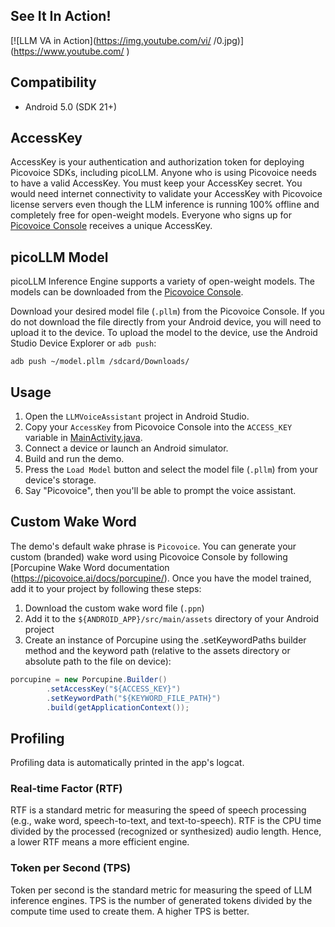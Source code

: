 ## See It In Action!

[![LLM VA in Action](https://img.youtube.com/vi/ <TODO> /0.jpg)](https://www.youtube.com/ <TODO>)

## Compatibility

- Android 5.0 (SDK 21+)

## AccessKey

AccessKey is your authentication and authorization token for deploying Picovoice SDKs, including picoLLM. Anyone who is
using Picovoice needs to have a valid AccessKey. You must keep your AccessKey secret. You would need internet
connectivity to validate your AccessKey with Picovoice license servers even though the LLM inference is running 100%
offline and completely free for open-weight models. Everyone who signs up for
[Picovoice Console](https://console.picovoice.ai/) receives a unique AccessKey.

## picoLLM Model

picoLLM Inference Engine supports a variety of open-weight models. The models can be downloaded from the [Picovoice Console](https://console.picovoice.ai/).

Download your desired model file (`.pllm`) from the Picovoice Console. If you do not download the
file directly from your Android device, you will need to upload it to the device.
To upload the model to the device, use the Android Studio Device Explorer or `adb push`:
```console
adb push ~/model.pllm /sdcard/Downloads/
```

## Usage

1. Open the `LLMVoiceAssistant` project in Android Studio.
2. Copy your `AccessKey` from Picovoice Console into the `ACCESS_KEY` variable in [MainActivity.java](llm-voice-assistant/src/main/java/ai/picovoice/llmvoiceassistant/MainActivity.java).
3. Connect a device or launch an Android simulator.
4. Build and run the demo.
5. Press the `Load Model` button and select the model file (`.pllm`) from your device's storage.
6. Say "Picovoice", then you'll be able to prompt the voice assistant.

## Custom Wake Word

The demo's default wake phrase is `Picovoice`. You can generate your custom (branded) wake word using
Picovoice Console by following [Porcupine Wake Word documentation (https://picovoice.ai/docs/porcupine/).
Once you have the model trained, add it to your project by following these steps:

1. Download the custom wake word file (`.ppn`)
2. Add it to the `${ANDROID_APP}/src/main/assets` directory of your Android project
3. Create an instance of Porcupine using the .setKeywordPaths builder method and the keyword path (relative to the assets directory or absolute path to the file on device):

```java
porcupine = new Porcupine.Builder()
        .setAccessKey("${ACCESS_KEY}")
        .setKeywordPath("${KEYWORD_FILE_PATH}")
        .build(getApplicationContext());
```

## Profiling

Profiling data is automatically printed in the app's logcat.

### Real-time Factor (RTF)

RTF is a standard metric for measuring the speed of speech processing (e.g., wake word, speech-to-text, and
text-to-speech). RTF is the CPU time divided by the processed (recognized or synthesized) audio length.
Hence, a lower RTF means a more efficient engine.

### Token per Second (TPS)

Token per second is the standard metric for measuring the speed of LLM inference engines. TPS is the number of
generated tokens divided by the compute time used to create them. A higher TPS is better.


